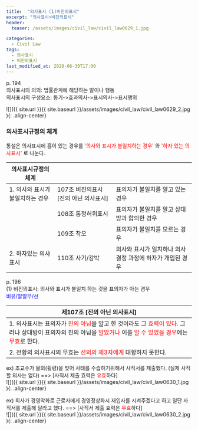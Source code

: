 ```yaml
---
title:  "의사표시 (1)비진의표시"
excerpt: "의사표시>비진의표시"
header:
  teaser: /assets/images/civil_law/civil_law0629_1.jpg

categories:
  - Civil Law
tags:
  - 의사표시
  - 비진의표시
last_modified_at: 2020-06-30T17:00
---
```


p. 194  
의사표시의 의의: 법률관계에 해당하는 말이나 행동  
의사표시의 구성요소: 동기->효과의사->표시의사->표시행위  

![]({{ site.url }}{{ site.baseurl }}/assets/images/civil_law/civil_law0629_2.jpg   ){: .align-center}  

### 의사표시규정의 체계  
통설은 의사표시에 흠이 있는 경우를 <span style="color:red">'의사와 표시가 불일치하는 경우'</span> 와 <span style="color:red">'하자 있는 의사표시'</span> 로 나눈다.  

|	<center>의사표시규정의 체계</center>		|				|				| 
| :-------------------------------------------	| :---------------------------	| :---------------------------	| 
| 1. 의사와 표시가 불일치하는 경우				| 107조 비진의표시 [진의 아닌 의사표시]	| 표의자가 불일치를 알고 있는 경우		|
|						| 108조 통정허위표시			| 표의자가 불일치를 알고 상대방과 합의한 경우	|
|						| 109조 착오			| 표의자가 불일치를 모르는 경우		|
| 2. 하자있는 의사표시					| 110조 사기/강박			| 의사와 표시가 일치하나 의사결정 과정에 하자가 개입된 경우	|


p. 196  
(1) 비진의표시: 의사와 표시가 불일치 하는 것을 표의자가 아는 경우  
<span style="color:blue">비유/알알무/선</span> 

|	<center>제107조 [진의 아닌 의사표시]</center>	|
| :-------------------------------------------	|
| 1. 의사표시는 표의자가 <span style="color:red">진의 아님</span>을 알고 한 것이라도 그 <span style="color:red">효력이 있다.</span> 그러나 상대방이 표의자의 진의 아님을 <span style="color:red">알았거나</span> 이를 <span style="color:red">알 수 있었을 경우</span>에는 <span style="color:red">무효</span>로 한다.	|
| 2. 전항의 의사표시의 무효는 <span style="color:red">선의의 제3자에게</span> 대항하지 못한다.	| 

ex) 조교수가 물의(횡령)을 빚어 사태를 수습하기위해서 사직서를 제출했다. (실제 사직할 의사는 없다) ==> [사직서 제출 효력은 <span style="color:red">유효</span>하다]  
![]({{ site.url }}{{ site.baseurl }}/assets/images/civil_law/civil_law0630_1.jpg   ){: .align-center}  

ex) 회사가 경영악화로 근로자에게 경영정상화시 재입사를 시켜주겠다고 하고 일단 사직서를 제출해 달라고 했다. ==> [사직서 제출 효력은 <span style="color:red">무효</span>하다]   
![]({{ site.url }}{{ site.baseurl }}/assets/images/civil_law/civil_law0630_2.jpg   ){: .align-center}  

